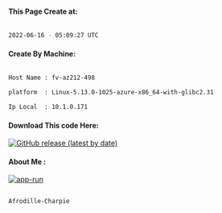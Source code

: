 
   
#### This Page Create at:

```bash

2022-06-16 - 05:09:27 UTC

```

#### Create By Machine:

```bash

Host Name : fv-az212-498

platform  : Linux-5.13.0-1025-azure-x86_64-with-glibc2.31

Ip Local  : 10.1.0.171

```
#### Download This code Here:

[![GitHub release (latest by date)](https://img.shields.io/github/v/release/Afrodille-Charpie/App-Run-1?style=for-the-badge&label=Download)](https://github.com/Afrodille-Charpie/App-Run-1/releases) 

</p> 

#### About Me :

[![app-run](https://github.com/Afrodille-Charpie/App-Run-1/actions/workflows/app-run.yml/badge.svg)](https://github.com/Afrodille-Charpie/App-Run-1/actions/workflows/app-run.yml)

```bash

Afrodille-Charpie

```

